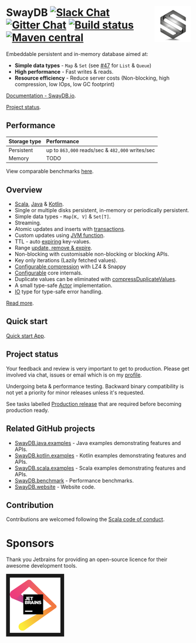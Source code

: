 # <img src="docs/logo.png" align = "right"/> SwayDB [![Slack Chat][slack-badge]][slack-link] [![Gitter Chat][gitter-badge]][gitter-link] [![Build status][build-badge]][build-link] [![Maven central][maven-badge]][maven-link]

[gitter-badge]: https://badges.gitter.im/Join%20Chat.svg
[gitter-link]: https://gitter.im/SwayDB-chat/Lobby

[slack-badge]: https://img.shields.io/badge/slack-join%20chat-e01563.svg
[slack-link]: https://join.slack.com/t/swaydb/shared_invite/enQtNzI1NzM1NTA0NzQxLTJiNjRhMDg2NGQ3YzBkNGMxZGRmODlkN2M3MWEwM2U2NWY1ZmU5OWEyYTgyN2ZhYjlhNjdlZTM3YWJjMGZmNzQ

[maven-badge]: https://img.shields.io/maven-central/v/io.swaydb/swaydb_2.12.svg
[maven-link]: https://search.maven.org/search?q=g:io.swaydb%20AND%20a:swaydb_2.12

[build-badge]: https://api.travis-ci.com/simerplaha/SwayDB.svg?branch=master
[build-link]: https://travis-ci.com/simerplaha/SwayDB

Embeddable persistent and in-memory database aimed at:

- **Simple data types** - `Map` & `Set` (see [#47](https://github.com/simerplaha/SwayDB/issues/47) for `List` & `Queue`)
- **High performance** - Fast writes & reads.
- **Resource efficiency** - Reduce server costs (Non-blocking, high compression, low IOps, low GC footprint)

[Documentation - SwayDB.io](http://swaydb.io).

[Project status](#Project-status).

## Performance

| Storage  type  | Performance                               
|:---------------|:------------------------------------------------------
| Persistent     | up to `863,000` reads/sec & `482,000` writes/sec                 
| Memory         | TODO                

View comparable benchmarks [here](http://swaydb.io/benchmarks/rocksdb/?language=scala/). 

## Overview

- [Scala](https://github.com/simerplaha/SwayDB.scala.examples), [Java](http://swaydb.io/quick-start/?language=java/) & [Kotlin](https://github.com/simerplaha/SwayDB.kotlin).
- Single or multiple disks persistent, in-memory or periodically persistent.
- Simple data types - `Map[K, V]` & `Set[T]`.
- Streaming.
- Atomic updates and inserts with [transactions](http://swaydb.io/api/write/transaction/?language=scala/).
- Custom updates using [JVM function](http://www.swaydb.io/api/write/registerFunction/).
- TTL - auto [expiring](http://www.swaydb.io/api/write/expire/) key-values.
- Range [update, remove & expire](http://www.swaydb.io/api/write/update-range/).
- Non-blocking with customisable non-blocking or blocking APIs.
- Key only iterations (Lazily fetched values).
- [Configurable compression](http://swaydb.io/configuring-levels/compressionStrategy/?language=scala/) with LZ4 & Snappy
- [Configurable](http://www.swaydb.io/configuring-levels/) core internals.
- Duplicate values can be eliminated with [compressDuplicateValues](http://www.swaydb.io/configuring-levels/compressDuplicateValues/).
- A small type-safe [Actor](http://swaydb.io/actor/?language=scala/) implementation.
- [IO](http://swaydb.io/io/?language=scala/) type for type-safe error handling. 

[Read more](http://swaydb.io/).

## Quick start
[Quick start App](http://swaydb.io/quick-start/?language=scala/).

## Project status 
Your feedback and review is very important to get to production. Please get involved via
chat, issues or email which is on my [profile](https://github.com/simerplaha). 

Undergoing beta & performance testing. Backward binary compatibility is not yet a priority for minor releases 
unless it's requested.

See tasks labelled [Production release](https://github.com/simerplaha/SwayDB/labels/Production%20release) that are 
required before becoming production ready. 

## Related GitHub projects
- [SwayDB.java.examples](https://github.com/simerplaha/SwayDB.java.examples) - Java examples demonstrating features and APIs.
- [SwayDB.kotlin.examples](https://github.com/simerplaha/SwayDB.kotlin.examples) - Kotlin examples demonstrating features and APIs.
- [SwayDB.scala.examples](https://github.com/simerplaha/SwayDB.scala.examples) - Scala examples demonstrating features and APIs.
- [SwayDB.benchmark](https://github.com/simerplaha/SwayDB.benchmark) - Performance benchmarks.
- [SwayDB.website](https://github.com/simerplaha/SwayDB.website) - Website code.

## Contribution
Contributions are welcomed following the [Scala code of conduct](https://www.scala-lang.org/conduct/).

# Sponsors
Thank you Jetbrains for providing an open-source licence for their awesome development tools. 

<a href="https://www.jetbrains.com/?from=SwayDB" target="_blank"><img src="/docs/jetbrains.png" 
alt="Jetbrains support" height="150" border="10" /></a>